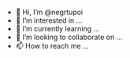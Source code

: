 - 👋 Hi, I’m @negrtupoi
- 👀 I’m interested in ...
- 🌱 I’m currently learning ...
- 💞️ I’m looking to collaborate on ...
- 📫 How to reach me ...

<!---
negrtupoi/negrtupoi is a ✨ special ✨ repository because its `README.md` (this file) appears on your GitHub profile.
You can click the Preview link to take a look at your changes.
--->
